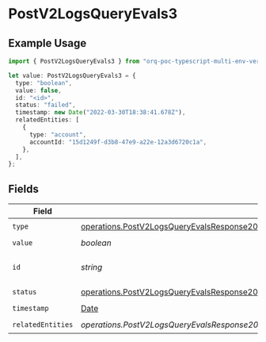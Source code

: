 # PostV2LogsQueryEvals3

## Example Usage

```typescript
import { PostV2LogsQueryEvals3 } from "orq-poc-typescript-multi-env-version/models/operations";

let value: PostV2LogsQueryEvals3 = {
  type: "boolean",
  value: false,
  id: "<id>",
  status: "failed",
  timestamp: new Date("2022-03-30T18:38:41.678Z"),
  relatedEntities: [
    {
      type: "account",
      accountId: "15d1249f-d3b8-47e9-a22e-12a3d6720c1a",
    },
  ],
};
```

## Fields

| Field                                                                                                                                                                                    | Type                                                                                                                                                                                     | Required                                                                                                                                                                                 | Description                                                                                                                                                                              |
| ---------------------------------------------------------------------------------------------------------------------------------------------------------------------------------------- | ---------------------------------------------------------------------------------------------------------------------------------------------------------------------------------------- | ---------------------------------------------------------------------------------------------------------------------------------------------------------------------------------------- | ---------------------------------------------------------------------------------------------------------------------------------------------------------------------------------------- |
| `type`                                                                                                                                                                                   | [operations.PostV2LogsQueryEvalsResponse200ApplicationJSONResponseBodyItems23Type](../../models/operations/postv2logsqueryevalsresponse200applicationjsonresponsebodyitems23type.md)     | :heavy_check_mark:                                                                                                                                                                       | N/A                                                                                                                                                                                      |
| `value`                                                                                                                                                                                  | *boolean*                                                                                                                                                                                | :heavy_check_mark:                                                                                                                                                                       | N/A                                                                                                                                                                                      |
| `id`                                                                                                                                                                                     | *string*                                                                                                                                                                                 | :heavy_check_mark:                                                                                                                                                                       | The id of the resource                                                                                                                                                                   |
| `status`                                                                                                                                                                                 | [operations.PostV2LogsQueryEvalsResponse200ApplicationJSONResponseBodyItems23Status](../../models/operations/postv2logsqueryevalsresponse200applicationjsonresponsebodyitems23status.md) | :heavy_check_mark:                                                                                                                                                                       | N/A                                                                                                                                                                                      |
| `timestamp`                                                                                                                                                                              | [Date](https://developer.mozilla.org/en-US/docs/Web/JavaScript/Reference/Global_Objects/Date)                                                                                            | :heavy_check_mark:                                                                                                                                                                       | N/A                                                                                                                                                                                      |
| `relatedEntities`                                                                                                                                                                        | *operations.PostV2LogsQueryEvalsResponse200ApplicationJSONResponseBodyItems23RelatedEntities*[]                                                                                          | :heavy_check_mark:                                                                                                                                                                       | N/A                                                                                                                                                                                      |